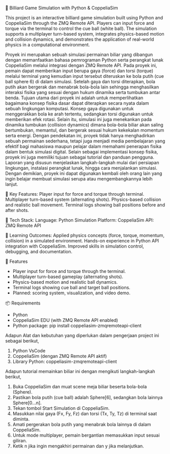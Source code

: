 🎱 Billiard Game Simulation with Python & CoppeliaSim

This project is an interactive billiard game simulation built using Python and CoppeliaSim through the ZMQ Remote API.
Players can input force and torque via the terminal to control the cue ball (white ball). The simulation supports a multiplayer turn-based system, integrates physics-based motion and collision dynamics, and demonstrates the application of real-world physics in a computational environment.

Proyek ini merupakan sebuah simulasi permainan biliar yang dibangun dengan memanfaatkan bahasa pemrograman Python serta perangkat lunak CoppeliaSim melalui integrasi dengan ZMQ Remote API. Pada proyek ini, pemain dapat memberikan input berupa gaya (force) dan torsi (torque) melalui terminal yang kemudian input tersebut diteruskan ke bola putih (cue ball sphere 6) di dalam simulasi. Setelah gaya dan torsi diterapkan, bola putih akan bergerak dan menabrak bola-bola lain sehingga menghasilkan interaksi fisika yang sesuai dengan hukum dinamika serta tumbukan antar benda. Tujuan utama dari proyek ini adalah untuk memperlihatkan bagaimana konsep fisika dasar dapat diterapkan secara nyata dalam sebuah lingkungan komputasi. Konsep gaya digunakan untuk menggerakkan bola ke arah tertentu, sedangkan torsi digunakan untuk memberikan efek rotasi. Selain itu, simulasi ini juga menekankan pada dinamika tumbukan (collision dynamics) dimana bola-bola biliar akan saling bertumbukan, memantul, dan bergerak sesuai hukum kekekalan momentum serta energi. Dengan pendekatan ini, proyek tidak hanya menghadirkan sebuah permainan sederhana, tetapi juga menjadi media pembelajaran yang efektif bagi mahasiswa maupun pelajar dalam memahami penerapan fisika dalam bentuk simulasi digital. Selain sebagai implementasi konsep fisika, proyek ini juga memiliki tujuan sebagai tutorial dan panduan pengguna. Laporan yang disusun menjelaskan langkah-langkah mulai dari persiapan lingkungan, instalasi perangkat lunak, hingga cara menjalankan simulasi. Dengan demikian, proyek ini dapat digunakan kembali oleh orang lain yang ingin belajar membuat simulasi serupa atau mengembangkannya lebih lanjut.

🔹 Key Features:
Player input for force and torque through terminal.
Multiplayer turn-based system (alternating shots).
Physics-based collision and realistic ball movement.
Terminal logs showing ball positions before and after shots.

🔹 Tech Stack:
Language: Python
Simulation Platform: CoppeliaSim
API: ZMQ Remote API

🔹 Learning Outcomes:
Applied physics concepts (force, torque, momentum, collision) in a simulated environment.
Hands-on experience in Python API integration with CoppeliaSim.
Improved skills in simulation control, debugging, and documentation.

🚀 Features
- Player input for force and torque through the terminal.  
- Multiplayer turn-based gameplay (alternating shots).  
- Physics-based motion and realistic ball dynamics.  
- Terminal logs showing cue ball and target ball positions.  
- Planned: scoring system, visualization, and video demo.  

📦 Requirements
- Python  
- CoppeliaSim EDU (with ZMQ Remote API enabled)  
- Python package: pip install coppeliasim-zmqremoteapi-client

Adapun Alat dan kebutuhan yang diperlukan dalam pengerjaan project ini sebagai berikut,
1.	Python VsCode
2.	CoppeliaSim (dengan ZMQ Remote API aktif)
3.	Library Python: coppeliasim-zmqremoteapi-client

Adapun tutorial memainkan biliar ini dengan mengikuti langkah-langkah berikut,
1.	Buka CoppeliaSim dan muat scene meja biliar beserta bola-bola (Sphere).
2.	Pastikan bola putih (cue ball) adalah Sphere[6], sedangkan bola lainnya Sphere[0...n].
3.	Tekan tombol Start Simulation di CoppeliaSim.
4.	Masukkan nilai gaya (Fx, Fy, Fz) dan torsi (Tx, Ty, Tz) di terminal saat diminta.
5.	Amati pergerakan bola putih yang menabrak bola lainnya di dalam CoppeliaSim.
6.	Untuk mode multiplayer, pemain bergantian memasukkan input sesuai giliran.
7.	Ketik n jika ingin mengakhiri permainan dan y jika melanjutkan.
